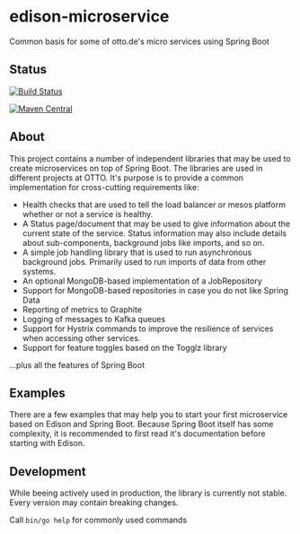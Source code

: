 # edison-microservice
Common basis for some of otto.de's micro services using Spring Boot

## Status
[![Build Status](https://travis-ci.org/otto-de/edison-microservice.svg)](https://travis-ci.org/otto-de/edison-microservice)

[![Maven Central](https://maven-badges.herokuapp.com/maven-central/de.otto.edison/health/badge.svg)](https://maven-badges.herokuapp.com/maven-central/de.otto.edison/health)

## About
This project contains a number of independent libraries that may be used to create microservices on top of Spring Boot. The libraries are used in different projects at OTTO. It's purpose is to provide a common implementation for cross-cutting requirements like:
* Health checks that are used to tell the load balancer or mesos platform whether or not a service is healthy.
* A Status page/document that may be used to give information about the current state of the service. Status information may also include details about sub-components, background jobs like imports, and so on.
* A simple job handling library that is used to run asynchronous background jobs. Primarily used to run imports of data from other systems. 
* An optional MongoDB-based implementation of a JobRepository
* Support for MongoDB-based repositories in case you do not like Spring Data
* Reporting of metrics to Graphite
* Logging of messages to Kafka queues
* Support for Hystrix commands to improve the resilience of services when accessing other services.
* Support for feature toggles based on the Togglz library

...plus all the features of Spring Boot

## Examples

There are a few examples that may help you to start your first microservice based on Edison and Spring Boot. Because Spring Boot itself has some complexity, it is recommended to first read it's documentation before starting with Edison.

## Development

While beeing actively used in production, the library is currently not stable. Every version may contain breaking changes. 

Call `bin/go help` for commonly used commands
